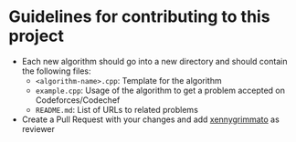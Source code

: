 # Guidelines for contributing to this project

- Each new algorithm should go into a new directory and should contain the following files:
  - `<algorithm-name>.cpp`: Template for the algorithm
  - `example.cpp`: Usage of the algorithm to get a problem accepted on Codeforces/Codechef
  - `README.md`: List of URLs to related problems
- Create a Pull Request with your changes and add [xennygrimmato](github.com/xennygrimmato) as reviewer
